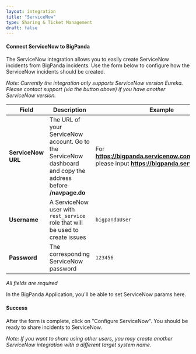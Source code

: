 ```yaml
---
layout: integration
title: "ServiceNow"
type: Sharing & Ticket Management
draft: false
---
```


#### Connect ServiceNow to BigPanda

The ServiceNow integration allows you to easily create ServiceNow incidents from BigPanda incidents.
Use the form below to configure how the ServiceNow incidents should be created.

*Note: Currently the integration only supports ServiceNow version Eureka. Please contact support (via the button above) if you have another ServiceNow version.*

|Field|Description|Example|
|-----|-----------|-------|
|**ServiceNow URL**|The URL of your ServiceNow account. Go to the ServiceNow dashboard and copy the address before **/navpage.do**|For **https://bigpanda.servicenow.com/navpage.do**  please input **https://bigpanda.servicenow.com**|
|**Username**|A ServiceNow user with `rest_service` role that will be used to create issues|`bigpandaUser`|
|**Password**|The corresponding ServiceNow password|`123456`|

<!-- app-only-start -->

<!-- include 'integrations/servicenow/servicenow' -->
*All fields are required*

<!-- app-only-end -->

<!-- docs-only-start -->

In the BigPanda Application, you'll be able to set ServiceNow params here.

<!-- docs-only-end -->

<!-- section-separator -->
#### Success
After the form is complete, click on "Configure ServiceNow".
You should be ready to share incidents to ServiceNow.

*Note: If you want to share using other users, you may create another ServiceNow integration with a different target system name.*
